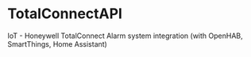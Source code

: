 # TotalConnectAPI
IoT - Honeywell TotalConnect Alarm system integration (with OpenHAB, SmartThings, Home Assistant)
